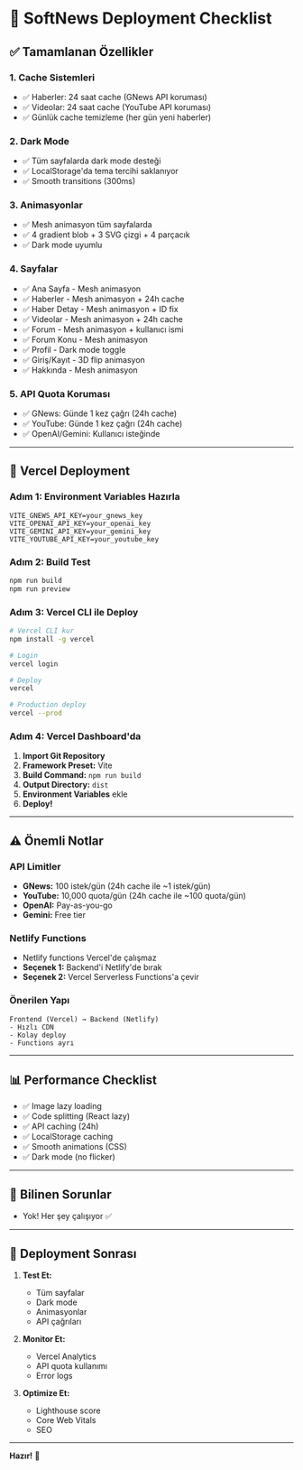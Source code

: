 # 🚀 SoftNews Deployment Checklist

## ✅ Tamamlanan Özellikler

### 1. **Cache Sistemleri**
- ✅ Haberler: 24 saat cache (GNews API koruması)
- ✅ Videolar: 24 saat cache (YouTube API koruması)
- ✅ Günlük cache temizleme (her gün yeni haberler)

### 2. **Dark Mode**
- ✅ Tüm sayfalarda dark mode desteği
- ✅ LocalStorage'da tema tercihi saklanıyor
- ✅ Smooth transitions (300ms)

### 3. **Animasyonlar**
- ✅ Mesh animasyon tüm sayfalarda
- ✅ 4 gradient blob + 3 SVG çizgi + 4 parçacık
- ✅ Dark mode uyumlu

### 4. **Sayfalar**
- ✅ Ana Sayfa - Mesh animasyon
- ✅ Haberler - Mesh animasyon + 24h cache
- ✅ Haber Detay - Mesh animasyon + ID fix
- ✅ Videolar - Mesh animasyon + 24h cache
- ✅ Forum - Mesh animasyon + kullanıcı ismi
- ✅ Forum Konu - Mesh animasyon
- ✅ Profil - Dark mode toggle
- ✅ Giriş/Kayıt - 3D flip animasyon
- ✅ Hakkında - Mesh animasyon

### 5. **API Quota Koruması**
- ✅ GNews: Günde 1 kez çağrı (24h cache)
- ✅ YouTube: Günde 1 kez çağrı (24h cache)
- ✅ OpenAI/Gemini: Kullanıcı isteğinde

---

## 🔧 Vercel Deployment

### Adım 1: Environment Variables Hazırla
```env
VITE_GNEWS_API_KEY=your_gnews_key
VITE_OPENAI_API_KEY=your_openai_key
VITE_GEMINI_API_KEY=your_gemini_key
VITE_YOUTUBE_API_KEY=your_youtube_key
```

### Adım 2: Build Test
```bash
npm run build
npm run preview
```

### Adım 3: Vercel CLI ile Deploy
```bash
# Vercel CLI kur
npm install -g vercel

# Login
vercel login

# Deploy
vercel

# Production deploy
vercel --prod
```

### Adım 4: Vercel Dashboard'da
1. **Import Git Repository**
2. **Framework Preset:** Vite
3. **Build Command:** `npm run build`
4. **Output Directory:** `dist`
5. **Environment Variables** ekle
6. **Deploy!**

---

## ⚠️ Önemli Notlar

### API Limitler
- **GNews:** 100 istek/gün (24h cache ile ~1 istek/gün)
- **YouTube:** 10,000 quota/gün (24h cache ile ~100 quota/gün)
- **OpenAI:** Pay-as-you-go
- **Gemini:** Free tier

### Netlify Functions
- Netlify functions Vercel'de çalışmaz
- **Seçenek 1:** Backend'i Netlify'de bırak
- **Seçenek 2:** Vercel Serverless Functions'a çevir

### Önerilen Yapı
```
Frontend (Vercel) → Backend (Netlify)
- Hızlı CDN
- Kolay deploy
- Functions ayrı
```

---

## 📊 Performance Checklist

- ✅ Image lazy loading
- ✅ Code splitting (React lazy)
- ✅ API caching (24h)
- ✅ LocalStorage caching
- ✅ Smooth animations (CSS)
- ✅ Dark mode (no flicker)

---

## 🐛 Bilinen Sorunlar

- Yok! Her şey çalışıyor ✅

---

## 🎉 Deployment Sonrası

1. **Test Et:**
   - Tüm sayfalar
   - Dark mode
   - Animasyonlar
   - API çağrıları

2. **Monitor Et:**
   - Vercel Analytics
   - API quota kullanımı
   - Error logs

3. **Optimize Et:**
   - Lighthouse score
   - Core Web Vitals
   - SEO

---

**Hazır!** 🚀
